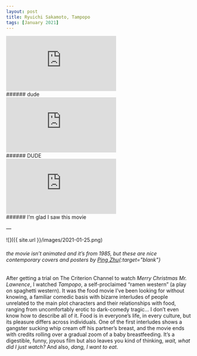 ```yaml
---
layout: post
title: Ryuichi Sakamoto, Tampopo
tags: [January 2021]
---
```


<div class="responsive_iframe">
   <iframe src="https://www.youtube.com/embed/dV8wdoQKKvM" frameborder="0" allow="accelerometer; autoplay; clipboard-write; encrypted-media; gyroscope; picture-in-picture" allowfullscreen></iframe>
</div>
###### dude

<div class="responsive_iframe">
   <iframe src="https://www.youtube.com/embed/IhRa8pImUjE" frameborder="0" allow="accelerometer; autoplay; clipboard-write; encrypted-media; gyroscope; picture-in-picture" allowfullscreen></iframe>
</div>
###### DUDE

<div class="responsive_iframe">
    <iframe src="https://www.youtube.com/embed/T8JdWs3jtcs" frameborder="0" allow="accelerometer; autoplay; clipboard-write; encrypted-media; gyroscope; picture-in-picture" allowfullscreen></iframe>
</div>
###### I’m glad I saw this movie

—

![]({{ site.url }}/images/2021-01-25.png)
###### the movie isn’t animated and it’s from 1985, but these are nice contemporary covers and posters by [Ping Zhu](https://www.pingszoo.com/){:target="blank"}

After getting a trial on The Criterion Channel to watch *Merry Christmas Mr. Lawrence*, I watched *Tampopo*, a self-proclaimed “ramen western” (a play on spaghetti western). It was the food movie I’ve been looking for without knowing, a familiar comedic basis with bizarre interludes of people unrelated to the main plot characters and their relationships with food, ranging from uncomfortably erotic to dark-comedy tragic… I don’t even know how to describe all of it. Food is in everyone’s life, in every culture, but its pleasure differs across individuals. One of the first interludes shows a gangster sucking whip cream off his partner’s breast, and the movie ends with credits rolling over a gradual zoom of a baby breastfeeding. It’s a digestible, funny, joyous film but also leaves you kind of thinking, *wait, what did I just watch?* And also, *dang, I want to eat*.